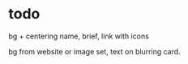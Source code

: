 # todo

bg + centering name, brief, link with icons

bg from website or image set, text on blurring card.